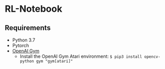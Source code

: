 # RL-Notebook
## Requirements
* Python 3.7 
* Pytorch 
* [OpenAI Gym](https://github.com/openai/gym)
	- Install the OpenAI Gym Atari environment:
	`$ pip3 install opencv-python gym "gym[atari]"`
